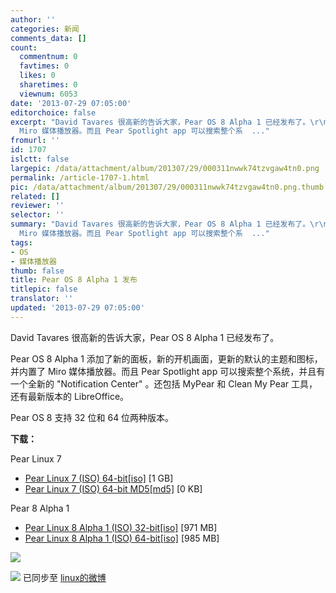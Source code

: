 ```yaml
---
author: ''
categories: 新闻
comments_data: []
count:
  commentnum: 0
  favtimes: 0
  likes: 0
  sharetimes: 0
  viewnum: 6053
date: '2013-07-29 07:05:00'
editorchoice: false
excerpt: "David Tavares 很高新的告诉大家，Pear OS 8 Alpha 1 已经发布了。\r\nPear OS 8 Alpha 1 添加了新的面板，新的开机画面，更新的默认的主题和图标，并内置了
  Miro 媒体播放器。而且 Pear Spotlight app 可以搜索整个系  ..."
fromurl: ''
id: 1707
islctt: false
largepic: /data/attachment/album/201307/29/000311nwwk74tzvgaw4tn0.png
permalink: /article-1707-1.html
pic: /data/attachment/album/201307/29/000311nwwk74tzvgaw4tn0.png.thumb.jpg
related: []
reviewer: ''
selector: ''
summary: "David Tavares 很高新的告诉大家，Pear OS 8 Alpha 1 已经发布了。\r\nPear OS 8 Alpha 1 添加了新的面板，新的开机画面，更新的默认的主题和图标，并内置了
  Miro 媒体播放器。而且 Pear Spotlight app 可以搜索整个系  ..."
tags:
- OS
- 媒体播放器
thumb: false
title: Pear OS 8 Alpha 1 发布
titlepic: false
translator: ''
updated: '2013-07-29 07:05:00'
---
```


David Tavares 很高新的告诉大家，Pear OS 8 Alpha 1 已经发布了。


Pear OS 8 Alpha 1 添加了新的面板，新的开机画面，更新的默认的主题和图标，并内置了 Miro 媒体播放器。而且 Pear Spotlight app 可以搜索整个系统，并且有一个全新的 "Notification Center" 。还包括 MyPear 和 Clean My Pear 工具，还有最新版本的 LibreOffice。


Pear OS 8 支持 32 位和 64 位两种版本。  
  
**下载：**


Pear Linux 7


* [Pear Linux 7 (ISO) 64-bit[iso]](http://sourceforge.net/projects/pearlinuxprivat/files/Pear%20OS%207%20Release/pearos7-amd64.iso/download) [1 GB]
* [Pear Linux 7 (ISO) 64-bit MD5[md5]](http://sourceforge.net/projects/pearlinuxprivat/files/Pear%20OS%207%20Release/pearos7-amd64.iso.md5/download) [0 KB]


Pear 8 Alpha 1


* [Pear Linux 8 Alpha 1 (ISO) 32-bit[iso]](http://sourceforge.net/projects/peardevbuild/files/pearos8-alpha1-32.iso/download) [971 MB]
* [Pear Linux 8 Alpha 1 (ISO) 64-bit[iso]](http://sourceforge.net/projects/peardevbuild/files/pearos8-alpha1-64.iso/download) [985 MB]


![](/data/attachment/album/201307/29/000311nwwk74tzvgaw4tn0.png)


![](https://img.linux.net.cn/xwb/images/bgimg/icon_logo.png) 已同步至 [linux的微博](http://weibo.com/1772191555)